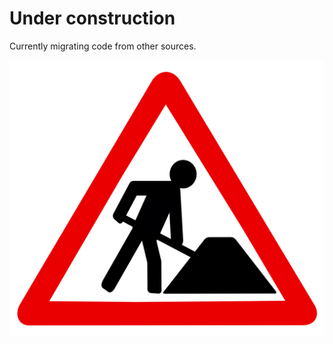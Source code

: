 #  Under construction

Currently migrating code from other sources.

![alt text](assets/sign.png "Construction sign")
